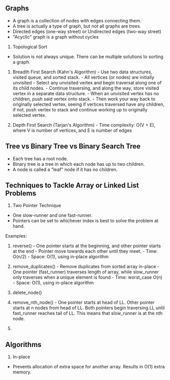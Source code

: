 


## Graphs 
- A graph is a collection of nodes with edges connecting them.
- A tree is actually a type of graph, but not all graphs are trees.
- Directed edges (one-way street) or Undirected edges (two-way street)
- "Acyclic" graph is a graph without cycles 


1. Topological Sort 
  - Solution is not always unique. There can be multiple solutions to sorting a graph.
  1. Breadth First Search (Kahn's Algorithm)
    - Use two data structures, visited queue, and sorted stack.
    - All vertices (or nodes) are initially unvisited
    - Select any unvisited vertex and begin traversal along one of its child nodes.
    - Continue traversing, and along the way, store visited vertex in a separate data structure.
    - When an unvisited vertex has no children, push said vertex onto stack.
    - Then work your way back to originally selected vertex, seeing if vertices traversed have any children, if not, push vertex to stack and continue working up to originally selected vertex. 


  2. Depth First Search (Tarjan's Algorithm) 
    - Time complexity: O(V + E), where V is number of vertices, and E is number of edges

## Tree vs Binary Tree vs Binary Search Tree
- Each tree has a root node. 
- Binary tree is a tree in which each node has up to two children.
- A node is called a "leaf" node if it has no children. 


## Techniques to Tackle Array or Linked List Problems
1. Two Pointer Technique
  - One slow-runner and one fast-runner.
  - Pointers can be set to whichever index is best to solve the problem at hand.

  Examples:
  1. reverse()
    - One pointer starts at the beginning, and other pointer starts at the end
    - Pointer move towards each other until they meet.
    - Time: O(n/2)
    - Space: O(1), using in-place algorithm

  2. remove_duplicates()
    - Remove duplicates from sorted array in-place
    - One pointer (fast_runner) traverses length of array, while slow_runner only traverses when a unique element is found
    - Time: worst_case O(n)
    - Space: O(1), using in-place algorithm

  3. delete_node() 


  4. remove_nth_node()
    - One pointer starts at head of LL. Other pointer starts at n nodes from head of LL. Both pointers begin traversing LL until fast_runner reaches tail of LL. This means that slow_runner is at the nth node.

  5. 


## Algorithms
1. In-place
  - Prevents allocation of extra space for another array. Results in O(1) extra memory.

